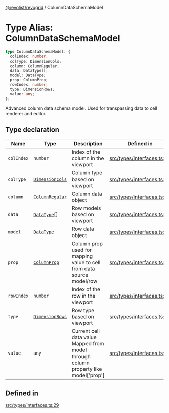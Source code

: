 [@revolist/revogrid](README.md) / ColumnDataSchemaModel

# Type Alias: ColumnDataSchemaModel

```ts
type ColumnDataSchemaModel: {
  colIndex: number;
  colType: DimensionCols;
  column: ColumnRegular;
  data: DataType[];
  model: DataType;
  prop: ColumnProp;
  rowIndex: number;
  type: DimensionRows;
  value: any;
};
```

Advanced column data schema model.
Used for transpassing data to cell renderer and editor.

## Type declaration

| Name | Type | Description | Defined in |
| ------ | ------ | ------ | ------ |
| `colIndex` | `number` | Index of the column in the viewport | [src/types/interfaces.ts:49](https://github.com/revolist/revogrid/blob/11c1e89888ac9588cc703e312811b4cdaf67f0fb/src/types/interfaces.ts#L49) |
| `colType` | [`DimensionCols`](TypeAlias.DimensionCols.md) | Column type based on viewport | [src/types/interfaces.ts:53](https://github.com/revolist/revogrid/blob/11c1e89888ac9588cc703e312811b4cdaf67f0fb/src/types/interfaces.ts#L53) |
| `column` | [`ColumnRegular`](Interface.ColumnRegular.md) | Column data object | [src/types/interfaces.ts:41](https://github.com/revolist/revogrid/blob/11c1e89888ac9588cc703e312811b4cdaf67f0fb/src/types/interfaces.ts#L41) |
| `data` | [`DataType`](TypeAlias.DataType.md)[] | Row models based on viewport | [src/types/interfaces.ts:61](https://github.com/revolist/revogrid/blob/11c1e89888ac9588cc703e312811b4cdaf67f0fb/src/types/interfaces.ts#L61) |
| `model` | [`DataType`](TypeAlias.DataType.md) | Row data object | [src/types/interfaces.ts:37](https://github.com/revolist/revogrid/blob/11c1e89888ac9588cc703e312811b4cdaf67f0fb/src/types/interfaces.ts#L37) |
| `prop` | [`ColumnProp`](TypeAlias.ColumnProp.md) | Column prop used for mapping value to cell from data source model/row | [src/types/interfaces.ts:33](https://github.com/revolist/revogrid/blob/11c1e89888ac9588cc703e312811b4cdaf67f0fb/src/types/interfaces.ts#L33) |
| `rowIndex` | `number` | Index of the row in the viewport | [src/types/interfaces.ts:45](https://github.com/revolist/revogrid/blob/11c1e89888ac9588cc703e312811b4cdaf67f0fb/src/types/interfaces.ts#L45) |
| `type` | [`DimensionRows`](TypeAlias.DimensionRows.md) | Row type based on viewport | [src/types/interfaces.ts:57](https://github.com/revolist/revogrid/blob/11c1e89888ac9588cc703e312811b4cdaf67f0fb/src/types/interfaces.ts#L57) |
| `value` | `any` | Current cell data value Mapped from model through column property like model['prop'] | [src/types/interfaces.ts:66](https://github.com/revolist/revogrid/blob/11c1e89888ac9588cc703e312811b4cdaf67f0fb/src/types/interfaces.ts#L66) |

## Defined in

[src/types/interfaces.ts:29](https://github.com/revolist/revogrid/blob/11c1e89888ac9588cc703e312811b4cdaf67f0fb/src/types/interfaces.ts#L29)
